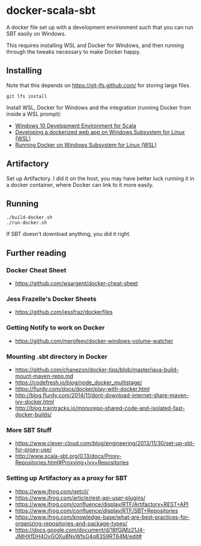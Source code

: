 # docker-scala-sbt

A docker file set up with a development environment such that you can run SBT easily on Windows.

This requires installing WSL and Docker for Windows, and then running through the tweaks necessary to make Docker happy.

## Installing

Note that this depends on https://git-lfs.github.com/ for storing large files.

```
git lfs install
```

Install WSL, Docker for Windows and the integration (running Docker from inside a WSL prompt):

* [Windows 10 Development Environment for Scala](https://gist.github.com/wsargent/072319c2100ac0aea4305d6f6eeacc08)
* [Developing a dockerized web app on Windows Subsystem for Linux (WSL)](https://medium.com/software-development-stories/developing-a-dockerized-web-app-on-windows-subsystem-for-linux-wsl-61efec965080)
* [Running Docker on Windows Subsystem for Linux (WSL)](https://www.reddit.com/r/docker/comments/5eggwo/running_docker_on_windows_subsystem_for_linux_wsl/)

## Artifactory

Set up Artifactory.  I did it on the host, you may have better luck running it in a docker container, where Docker can link to it more easily.

## Running

```
./build-docker.sh
./run-docker.sh
```

If SBT doesn't download anything, you did it right.

## Further reading

### Docker Cheat Sheet

* https://github.com/wsargent/docker-cheat-sheet

### Jess Frazelle's Docker Sheets

* https://github.com/jessfraz/dockerfiles

### Getting Notify to work on Docker

* https://github.com/merofeev/docker-windows-volume-watcher

### Mounting .sbt directory in Docker

* https://github.com/chanezon/docker-tips/blob/master/java-build-mount-maven-repo.md
* https://codefresh.io/blog/node_docker_multistage/
* https://flurdy.com/docs/docker/play-with-docker.html
* http://blog.flurdy.com/2014/11/dont-download-internet-share-maven-ivy-docker.html
* http://blog.traintracks.io/monorepo-shared-code-and-isolated-fast-docker-builds/

### More SBT Stuff

* https://www.clever-cloud.com/blog/engineering/2013/11/30/set-up-sbt-for-proxy-use/
* http://www.scala-sbt.org/0.13/docs/Proxy-Repositories.html#Proxying+Ivy+Repositories

### Setting up Artifactory as a proxy for SBT

* https://www.jfrog.com/getcli/
* https://www.jfrog.com/article/rest-api-user-plugins/
* https://www.jfrog.com/confluence/display/RTF/Artifactory+REST+API
* https://www.jfrog.com/confluence/display/RTF/SBT+Repositories
* https://www.jfrog.com/knowledge-base/what-are-best-practices-for-organizing-repositories-and-package-types/
* https://docs.google.com/document/d/18fGjMz21J4-JMHXfDH4OyGOXu8NvWfsG4q83S9RT64M/edit#

